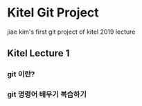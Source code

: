 # Kitel Git Project
jiae kim's first git project of kitel 2019 lecture

## Kitel Lecture 1
### git 이란?

### git 명령어 배우기 복습하기